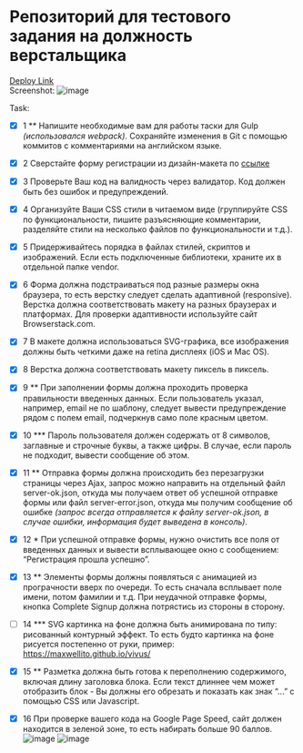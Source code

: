 # Репозиторий  для тестового задания на должность верстальщика
[Deploy Link](https://vtop3by-test-task.netlify.app/)                   
Screenshot: ![image](https://github.com/KZhukow/test/assets/99538672/48035c5f-5adf-4c2a-835a-4f9365182976)
              
Task:
- [x] 1 ** Напишите необходимые вам для работы таски для Gulp *(использовался webpack)*. Сохраняйте изменения в Git с помощью коммитов с комментариями на английском языке. 

- [x] 2 Сверстайте  форму регистрации из дизайн-макета по [ссылке](https://www.figma.com/file/pCUFZGqKOCxT6fHCIzbId3/login_signup_test-Copy)

- [x] 3 Проверьте Ваш код на валидность через валидатор. Код должен быть  без ошибок и предупреждений.

- [x] 4 Организуйте Ваши CSS стили в читаемом виде (группируйте CSS по  функциональности, пишите разъясняющие  комментарии, разделяйте стили на несколько файлов по функциональности и т.д.).

- [x] 5 Придерживайтесь порядка в файлах стилей, скриптов и изображений. Если есть подключенные библиотеки, храните их в отдельной папке vendor.

- [x] 6 Форма должна подстраиваться под разные размеры окна браузера, то есть верстку следует сделать адаптивной (responsive). Верстка должна соответствовать макету на разных браузерах и платформах. Для проверки адаптивности используйте сайт Browserstack.com.

- [x] 7 В макете должна использоваться SVG-графика, все изображения должны быть четкими даже на retina дисплеях (iOS и Mac OS). 

- [x] 8 Верстка должна соответствовать макету пиксель в пиксель. 

- [x] 9 ** При заполнении формы должна проходить проверка правильности введенных данных. Если пользователь указал, например, email не по шаблону, следует вывести предупреждение рядом с полем email, подчеркнув само поле красным цветом. 

- [x] 10 *** Пароль пользователя должен содержать от 8 символов, заглавные и строчные буквы, а также цифры. В случае, если пароль не подходит, вывести сообщение об этом.

- [x] 11 ** Отправка формы должна происходить без перезагрузки страницы через Ajax, запрос можно направить на отдельный файл server-ok.json, откуда мы получаем ответ об успешной отправке формы или файл server-error.json, откуда мы получим сообщение об ошибке *(запрос всегда отправляется к файлу server-ok.json, в случае ошибки, информация будет выведена в консоль)*. 

- [x] 12 * При успешной отправке формы, нужно очистить все поля от введенных данных и вывести всплывающее окно с сообщением: “Регистрация прошла успешно”. 

- [x] 13 ** Элементы формы должны появляться с анимацией из програчности вверх по очереди. То есть сначала всплывает поле имени, потом фамилии и т.д. При неудачной отправке формы, кнопка Complete Signup должна потрястись из стороны в сторону. 

- [ ] 14 *** SVG картинка на фоне должна быть анимирована по типу: рисованный контурный эффект. То есть будто картинка на фоне рисуется постепенно от руки, пример:  https://maxwellito.github.io/vivus/

- [x] 15 ** Разметка должна быть готова к переполнению содержимого, включая длину заголовка блока. Если текст длиннее чем может отобразить блок - Вы должны его обрезать и показать как знак “...” с помощью CSS или Javascript.

- [x] 16 При проверке вашего кода на Google Page Speed, сайт должен находится в зеленой зоне, то есть набирать больше 90 баллов.
![image](https://github.com/KZhukow/test/assets/99538672/7abd5eb0-788e-48c0-9858-c893f4bbca4b)
![image](https://github.com/KZhukow/test/assets/99538672/dfb35cca-d94f-4257-994c-b4acd27b3ada)
